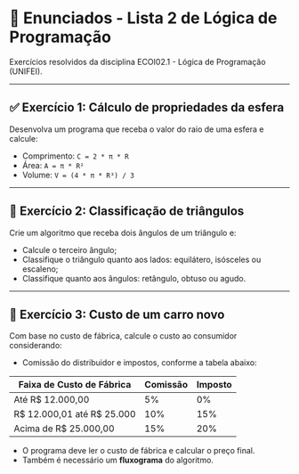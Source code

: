 # 📘 Enunciados - Lista 2 de Lógica de Programação

Exercícios resolvidos da disciplina ECOI02.1 - Lógica de Programação (UNIFEI).

---

## ✅ Exercício 1: Cálculo de propriedades da esfera

Desenvolva um programa que receba o valor do raio de uma esfera e calcule:

- Comprimento: `C = 2 * π * R`
- Área: `A = π * R²`
- Volume: `V = (4 * π * R³) / 3`

---

## 🔺 Exercício 2: Classificação de triângulos

Crie um algoritmo que receba dois ângulos de um triângulo e:

- Calcule o terceiro ângulo;
- Classifique o triângulo quanto aos lados: equilátero, isósceles ou escaleno;
- Classifique quanto aos ângulos: retângulo, obtuso ou agudo.

---

## 🚗 Exercício 3: Custo de um carro novo

Com base no custo de fábrica, calcule o custo ao consumidor considerando:

- Comissão do distribuidor e impostos, conforme a tabela abaixo:

| Faixa de Custo de Fábrica | Comissão | Imposto |
|---------------------------|----------|---------|
| Até R$ 12.000,00          | 5%       | 0%      |
| R$ 12.000,01 até R$ 25.000| 10%      | 15%     |
| Acima de R$ 25.000,00     | 15%      | 20%     |

- O programa deve ler o custo de fábrica e calcular o preço final.
- Também é necessário um **fluxograma** do algoritmo.
